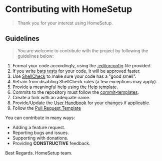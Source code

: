 # Contributing with HomeSetup

> Thank you for your interest using HomeSetup.

## Guidelines

> You are welcome to contribute with the project by following the guidelines below:

1. Format your code accordingly, using the [.editorconfig](../.editorconfig) file provided.
2. If you write [bats tests](../tests) for your code, it will be approved faster.
3. Use [ShellCheck](https://www.shellcheck.net) to make sure your code has a "good smell".
4. Refrain from disabling ShellCheck rules (a few exceptions may apply).
5. Provide a meaningful help using the [Help template](../templates/txt/help.txt).
6. Commits to the repository must follow the [commit-templates](../templates/git/commits).
7. Create a fork with an adequate name.
8. Provide/Update the [User Handbook](handbook/handbook.md) for your changes if applicable.
9. Follow the [Pull Request Template](PULL_REQUEST_TEMPLATE.md)

You can contribute in many ways:

- Adding a feature request.
- Reporting bugs and issues.
- Supporting with donations.
- Providing **CONSTRUCTIVE** feedback.


Best Regards.
HomeSetup team.
